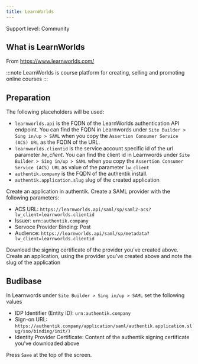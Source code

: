 ```yaml
---
title: LearnWorlds
---
```


<span class="badge badge--secondary">Support level: Community</span>

## What is LearnWorlds

From https://www.learnworlds.com/

:::note
LearnWorlds is course platform for creating, selling and promoting online courses
:::

## Preparation

The following placeholders will be used:

-   `learnworlds.api` is the FQDN of the LearnWorlds authentication API endpoint. You can find the FQDN in Learnwords under `Site Builder > Sing in/up > SAML` when you copy the `Assertion Consumer Service (ACS) URL` as the FQDN of the URL.
-   `learnworlds.clientid` is the service account specific id of the url parameter *lw_client*. You can find the client id in Learnwords under `Site Builder > Sing in/up > SAML` when you copy the `Assertion Consumer Service (ACS) URL` as value of the parameter `lw_client`
-   `authentik.company` is the FQDN of the authentik install.
-   `authentik.application.slug` slug of the created application

Create an application in authentik. Create a SAML provider with the following parameters:

-   ACS URL: `https://learnworlds.api/saml/sp/saml2-acs?lw_client=learnworlds.clientid`
-   Issuer: `urn:authentik.company`
-   Servoce Provider Binding: Post
-   Audience: `https://learnworlds.api/saml/sp/metadata?lw_client=learnworlds.clientid`

Download the signing certificate of the provider you've created above.
Create an application, using the provider you've created above and note the slug of the application

## Budibase

In Learnwords under `Site Builder > Sing in/up > SAML` set the following values

-   IDP Identifier (Entity ID): `urn:authentik.company`
-   Sign-on URL: `https://authentik.company/application/saml/authentik.application.slug/sso/binding/init/)`
-   Identity Provider Certificate: Content of the authentik signing certificate you've downloaded above

Press `Save` at the top of the screen.
